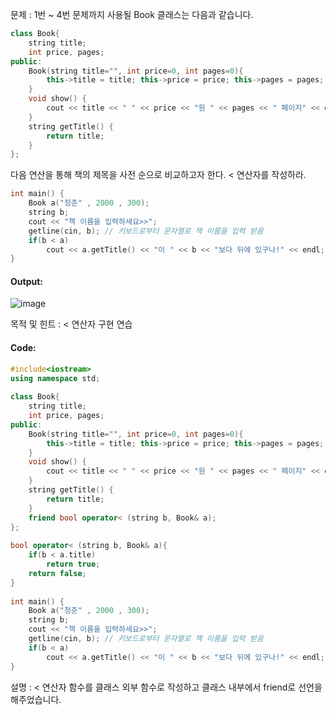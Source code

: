 문제 :
1번 ~ 4번 문제까지 사용될 Book 클래스는 다음과 같습니다.

```cpp
class Book{
    string title;
    int price, pages;
public:
    Book(string title="", int price=0, int pages=0){
        this->title = title; this->price = price; this->pages = pages;
    }
    void show() {
        cout << title << " " << price << "원 " << pages << " 페이지" << endl;
    }
    string getTitle() {
        return title;
    }
};
```

다음 연산을 통해 책의 제목을 사전 순으로 비교하고자 한다.
< 연산자를 작성하라.

```cpp
int main() {
    Book a("청춘" , 2000 , 300);
    string b;
    cout << "책 이름을 입력하세요>>";
    getline(cin, b); // 키보드로부터 문자열로 책 이름을 입력 받음 
    if(b < a)
        cout << a.getTitle() << "이 " << b << "보다 뒤에 있구나!" << endl; 
}
```

#### Output:
![image](https://img1.daumcdn.net/thumb/R1280x0/?scode=mtistory2&fname=https%3A%2F%2Fk.kakaocdn.net%2Fdn%2FbHG7S0%2FbtqCsHYDXaY%2FKKoYFi9Z02TcqND8DRLpk0%2Fimg.png)

목적 및 힌트 :
< 연산자 구현 연습

#### Code:
```cpp
#include<iostream>
using namespace std;
 
class Book{
    string title;
    int price, pages;
public:
    Book(string title="", int price=0, int pages=0){
        this->title = title; this->price = price; this->pages = pages;
    }
    void show() {
        cout << title << " " << price << "원 " << pages << " 페이지" << endl;
    }
    string getTitle() {
        return title;
    }
    friend bool operator< (string b, Book& a);
};
 
bool operator< (string b, Book& a){
    if(b < a.title) 
        return true;
    return false;
}
 
int main() {
    Book a("청춘" , 2000 , 300);
    string b;
    cout << "책 이름을 입력하세요>>";
    getline(cin, b); // 키보드로부터 문자열로 책 이름을 입력 받음 
    if(b < a)
        cout << a.getTitle() << "이 " << b << "보다 뒤에 있구나!" << endl; 
}
```
설명 :
< 연산자 함수를 클래스 외부 함수로 작성하고 클래스 내부에서 friend로 선언을 해주었습니다.

